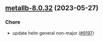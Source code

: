 

## [metallb-8.0.32](https://github.com/truecharts/charts/compare/metallb-8.0.31...metallb-8.0.32) (2023-05-27)

### Chore

- update helm general non-major ([#9197](https://github.com/truecharts/charts/issues/9197))
  
  